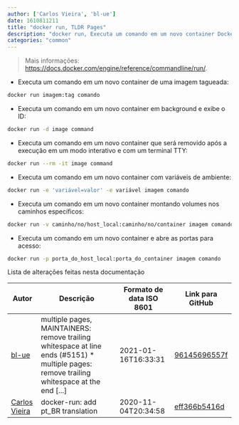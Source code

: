 ```yaml
---
author: ['Carlos Vieira', 'bl-ue']
date: 1610811211
title: "docker run, TLDR Pages"
description: "docker run, Executa um comando em um novo container Docker."
categories: "common"
---
```

> Mais informações: <https://docs.docker.com/engine/reference/commandline/run/>.

- Executa um comando em um novo container de uma imagem tagueada:

```bash
docker run imagem:tag comando
```

- Executa um comando em um novo container em background e exibe o ID:

```bash
docker run -d image command
```

- Executa um comando em um novo container que será removido após a execução em um modo interativo e com um terminal TTY:

```bash
docker run --rm -it image command
```

- Executa um comando em um novo container com variáveis de ambiente:

```bash
docker run -e 'variável=valor' -e variável imagem comando
```

- Executa um comando em um novo container montando volumes nos caminhos específicos:

```bash
docker run -v caminho/no/host_local:caminho/no/container imagem comando
```

- Executa um comando em um novo container e abre as portas para acesso:

```bash
docker run -p porta_do_host_local:porta_do_container imagem comando
```
Lista de alterações feitas nesta documentação


Autor | Descrição | Formato de data ISO 8601 | Link para GitHub
------|-----|-----|-----
[bl-ue](mailto:54780737+bl-ue@users.noreply.github.com) | multiple pages, MAINTAINERS: remove trailing whitespace at line ends (#5151) * multiple pages: remove trailing whitespace at the end [...] | 2021-01-16T16:33:31 | [96145696557f](https://github.com/tldr-pages/tldr/commit/96145696557f2ee2d55577cd8a617d5a1885d200)
[Carlos Vieira](mailto:3831408+caduvieira@users.noreply.github.com) | docker-run: add pt_BR translation | 2020-11-04T20:34:58 | [eff366b5416d](https://github.com/tldr-pages/tldr/commit/eff366b5416deb9f1844ca3d62b7c3208b29e324)

